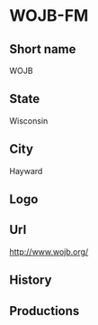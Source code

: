 # WOJB-FM

## Short name

WOJB

## State

Wisconsin

## City

Hayward

## Logo



## Url

http://www.wojb.org/

## History



## Productions



